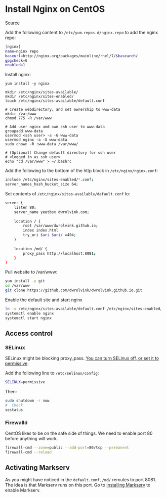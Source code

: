 # Install Nginx on CentOS
[Source](https://www.cyberciti.biz/faq/how-to-install-and-use-nginx-on-centos-7-rhel-7/)

Add the following content to `/etc/yum.repos.d/nginx.repo` to add the nginx repo:
```bash
[nginx]
name=nginx repo
baseurl=http://nginx.org/packages/mainline/rhel/7/$basearch/
gpgcheck=0
enabled=1
```

Install nginx:
```
yum install -y nginx

mkdir /etc/nginx/sites-available/
mkdir /etc/nginx/sites-enabled/
touch /etc/nginx/sites-available/default.conf

# Create webdirectory, and set ownership to www-data
mkdir /var/www
chmod 775 -R /var/www

# Add user nginx and own ssh user to www-data
groupadd www-data
usermod <ssh user> -a -G www-data
usermod nginx -a -G www-data
sudo chown -R :www-data /var/www/

# (Optional) Change default directory for ssh user
# <logged in as ssh user>
echo "cd /var/www" > ~/.bashrc
```

Add the following to the bottom of the http block in `/etc/nginx/nginx.conf`:
```bash
include /etc/nginx/sites-enabled/*.conf;
server_names_hash_bucket_size 64;
```

Set contents of `/etc/nginx/sites-available/default.conf` to:
```bash
server { 
	listen 80; 
	server_name yeetbox dwrolvink.com;
	
	location / { 
		root /var/www/dwrolvink.github.io;
		index index.html
		try_uri $uri $uri/ =404;
	}
	
	location /md/ {
		proxy_pass http://localhost:8081; 
	}
} 

```

Pull website to /var/www:
```bash
yum install -y git
cd /var/www
git clone https://github.com/dwrolvink/dwrolvink.github.io.git
```

Enable the default site and start nginx
```bash
ln -s /etc/nginx/sites-available/default.conf /etc/nginx/sites-enabled/default.conf
systemctl enable nginx
systemctl start nginx
```

## Access control
### SELinux
SELinux might be blocking proxy_pass. [You can turn SELinux off, or set it to permissive](https://linuxize.com/post/how-to-disable-selinux-on-centos-7/):

Add the following line to `/etc/selinux/config`: 
```bash
SELINUX=permissive
```
Then:
```bash
sudo shutdown -r now
#  Check
sestatus
```

### Firewalld
CentOS likes to be on the safe side of things. We need to enable port 80 before anything will work.

```bash
firewall-cmd --zone=public --add-port=80/tcp --permanent
firewall-cmd --reload
```


## Activating Markserv
As you might have noticed in the `default.conf`, `/md/` reroutes to port 8081. The idea is that Markserv runs on this port.
Go to [Installing Markserv](https://github.com/dwrolvink/Linux/blob/master/CentOS/Website/install_markserv.md) to enable Markserv.

